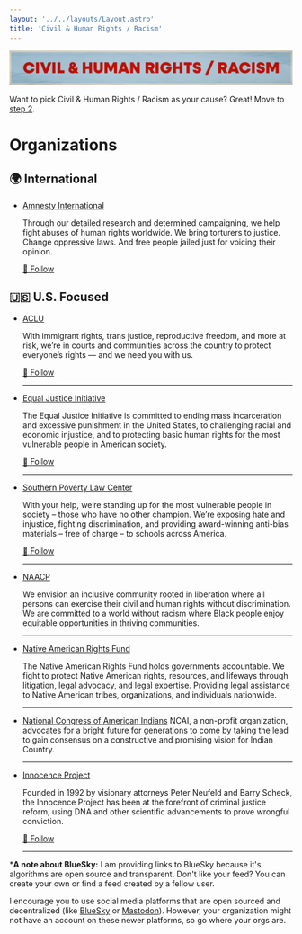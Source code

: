 ```yaml
---
layout: '../../layouts/Layout.astro'
title: 'Civil & Human Rights / Racism'
---
```


![Civil & Human Rights / Racism](../../assets/Causes-CivilRights.png)

Want to pick Civil & Human Rights / Racism as your cause? Great! Move to [step 2](../../steps/step2/README.md).

# Organizations

## 🌍 International

- [Amnesty International](https://www.amnesty.org/)

  Through our detailed research and determined campaigning, we help fight abuses of human rights worldwide. We bring torturers to justice. Change oppressive laws. And free people jailed just for voicing their opinion.

  <a href="https://bsky.app/profile/did:plc:2i2ayysyi5ejqdzon2a6rais" title="Follow on BlueSky Social">🦋 Follow</a>

## 🇺🇸 U.S. Focused

- [ACLU](https://www.aclu.org/)

  With immigrant rights, trans justice, reproductive freedom, and more at risk, we’re in courts and communities across the country to protect everyone’s rights — and we need you with us.

    <a href="https://bsky.app/profile/did:plc:bg5vuqejktlwjgcdsm3jyv73" title="Follow on BlueSky Social">🦋 Follow</a>
  
  ---

- [Equal Justice Initiative](https://eji.org/)

  The Equal Justice Initiative is committed to ending mass incarceration and excessive punishment in the United States, to challenging racial and economic injustice, and to protecting basic human rights for the most vulnerable people in American society.

  <a href="https://bsky.app/profile/did:plc:3uqcrs5wxdb6c6kjmlr534ep" title="Follow on BlueSky Social">🦋 Follow</a>

  ---
  
- [Southern Poverty Law Center](https://www.splcenter.org/)
  
  With your help, we’re standing up for the most vulnerable people in society – those who have no other champion. We’re exposing hate and injustice, fighting discrimination, and providing award-winning anti-bias materials – free of charge – to schools across America.

    <a href="https://bsky.app/profile/did:plc:w4f6uyyiucht2wi6p74pzxti" title="Follow on BlueSky Social">🦋 Follow</a>
  
  ---

- [NAACP](https://www.naacp.org/)

  We envision an inclusive community rooted in liberation where all persons can exercise their civil and human rights without discrimination. We are committed to a world without racism where Black people enjoy equitable opportunities in thriving communities.

  ---

- [Native American Rights Fund](https://narf.org/)

  The Native American Rights Fund holds governments accountable. We fight to protect Native American rights, resources, and lifeways through litigation, legal advocacy, and legal expertise. Providing legal assistance to Native American tribes, organizations, and individuals nationwide.

  ---

- [National Congress of American Indians](https://www.ncai.org/)
  NCAI, a non-profit organization, advocates for a bright future for generations to come by taking the lead to gain consensus on a constructive and promising vision for Indian Country.

  ---

- [Innocence Project](https://innocenceproject.org/)

  Founded in 1992 by visionary attorneys Peter Neufeld and Barry Scheck, the Innocence Project has been at the forefront of criminal justice reform, using DNA and other scientific advancements to prove wrongful conviction.

  <a href="https://bsky.app/profile/innocenceproject.bsky.social" title="Follow on BlueSky Social">🦋 Follow</a>

  ---
***A note about BlueSky:** I am providing links to BlueSky because it's algorithms are open source and transparent. Don't like your feed? You can create your own or find a feed created by a fellow user.

I encourage you to use social media platforms that are open sourced and decentralized (like [BlueSky](https://bsky.app/) or [Mastodon](https://joinmastodon.org/)). However, your organization might not have an account on these newer platforms, so go where your orgs are.  